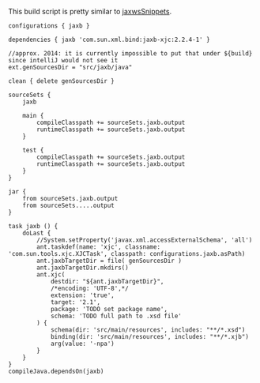 This build script is pretty similar to [jaxwsSnippets](jaxwsSnippets.md).

	configurations { jaxb }

	dependencies { jaxb 'com.sun.xml.bind:jaxb-xjc:2.2.4-1' }

	//approx. 2014: it is currently impossible to put that under ${build} since intelliJ would not see it
	ext.genSourcesDir = "src/jaxb/java"

	clean { delete genSourcesDir }

	sourceSets {
		jaxb

		main {
			compileClasspath += sourceSets.jaxb.output
			runtimeClasspath += sourceSets.jaxb.output
		}

		test {
			compileClasspath += sourceSets.jaxb.output
			runtimeClasspath += sourceSets.jaxb.output
		}
	}

	jar { 
		from sourceSets.jaxb.output
		from sourceSets.....output
	}

	task jaxb () {
		doLast {
			//System.setProperty('javax.xml.accessExternalSchema', 'all')
			ant.taskdef(name: 'xjc', classname: 'com.sun.tools.xjc.XJCTask', classpath: configurations.jaxb.asPath)
			ant.jaxbTargetDir = file( genSourcesDir )
			ant.jaxbTargetDir.mkdirs()
			ant.xjc(
				destdir: "${ant.jaxbTargetDir}", 
				/*encoding: 'UTF-8',*/ 
				extension: 'true', 
				target: '2.1',
				package: 'TODO set package name',
				schema: 'TODO full path to .xsd file'
			) {
				schema(dir: 'src/main/resources', includes: "**/*.xsd")
				binding(dir: 'src/main/resources', includes: "**/*.xjb")
				arg(value: '-npa')
			}
		}
	}
	compileJava.dependsOn(jaxb)
	